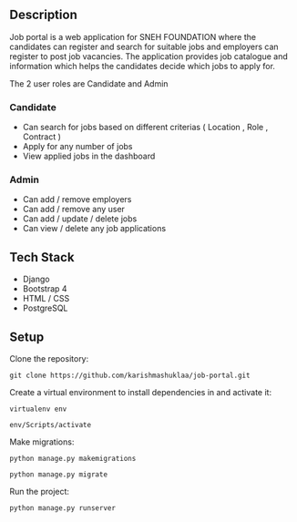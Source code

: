 ## Description

Job portal is a web application for SNEH FOUNDATION where the candidates can register and search for suitable jobs and employers can register to post job vacancies. The application provides job catalogue and information which helps the candidates decide which jobs to apply for. 

The 2 user roles are Candidate and Admin

### Candidate
* Can search for jobs based on different criterias ( Location , Role , Contract )
* Apply for any number of jobs
* View applied jobs in the dashboard

### Admin
* Can add / remove employers
* Can add / remove any user
* Can add / update / delete jobs
* Can view / delete any job applications 


## Tech Stack

* Django
* Bootstrap 4
* HTML / CSS
* PostgreSQL

## Setup

Clone the repository:

```
git clone https://github.com/karishmashuklaa/job-portal.git
```

Create a virtual environment to install dependencies in and activate it:

```
virtualenv env
```

```
env/Scripts/activate
```

Make migrations: 

```
python manage.py makemigrations
```

```
python manage.py migrate
```

Run the project:

```
python manage.py runserver
```

